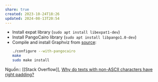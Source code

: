 ```yaml
---
share: true
created: 2023-10-24T18:26
updated: 2024-08-13T20:54
---
```

- Install expat library (`sudo apt install libexpat1-dev`)
- Install PangoCairo library (`sudo apt install libpango1.0-dev`)
- Compile and install Graphviz from [source](https://graphviz.org/download/source):
	```bash
	./configure --with-pangocairo
	make
	sudo make install
	```

Nguồn:: [[Stack Overflow]], [Why do texts with non-ASCII characters have right padding?](https://stackoverflow.com/a/76630218/3416774)
